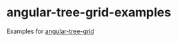 # angular-tree-grid-examples
Examples for <a href="https://github.com/debabratapatra/angular-tree-grid">angular-tree-grid</a>
